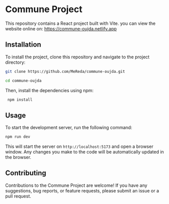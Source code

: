 # Commune Project

This repository contains a React project built with Vite. 
you can view the website online on: https://commune-oujda.netlify.app

## Installation

To install the project, clone this repository and navigate to the project directory:

```bash
git clone https://github.com/MeReda/commune-oujda.git
```

```bash
cd commune-oujda
```

Then, install the dependencies using npm:

```bash
 npm install
```

## Usage

To start the development server, run the following command:

```bash
npm run dev
```

This will start the server on `http://localhost:5173` and open a browser window. Any changes you make to the code will be automatically updated in the browser.


## Contributing

Contributions to the Commune Project are welcome! If you have any suggestions, bug reports, or feature requests, please submit an issue or a pull request.

